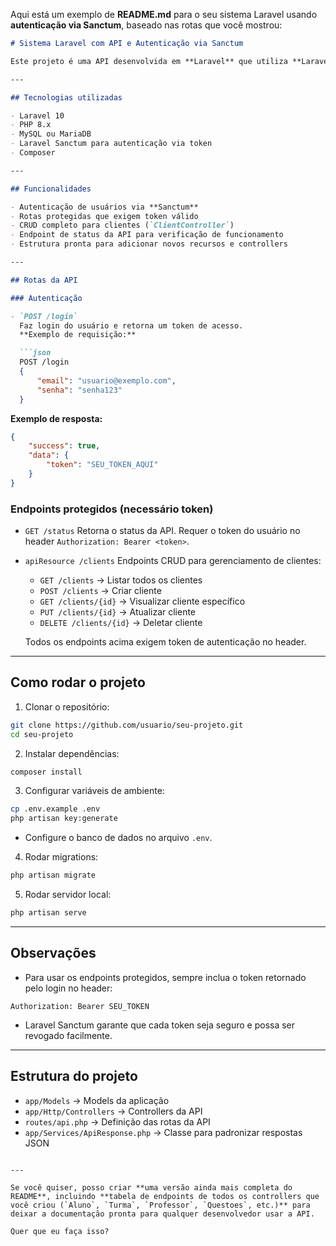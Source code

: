 Aqui está um exemplo de **README.md** para o seu sistema Laravel usando **autenticação via Sanctum**, baseado nas rotas que você mostrou:

````markdown
# Sistema Laravel com API e Autenticação via Sanctum

Este projeto é uma API desenvolvida em **Laravel** que utiliza **Laravel Sanctum** para autenticação de usuários. O sistema inclui gerenciamento de clientes e endpoints protegidos que requerem autenticação via token.

---

## Tecnologias utilizadas

- Laravel 10
- PHP 8.x
- MySQL ou MariaDB
- Laravel Sanctum para autenticação via token
- Composer

---

## Funcionalidades

- Autenticação de usuários via **Sanctum**
- Rotas protegidas que exigem token válido
- CRUD completo para clientes (`ClientController`)
- Endpoint de status da API para verificação de funcionamento
- Estrutura pronta para adicionar novos recursos e controllers

---

## Rotas da API

### Autenticação

- `POST /login`  
  Faz login do usuário e retorna um token de acesso.  
  **Exemplo de requisição:**

  ```json
  POST /login
  {
      "email": "usuario@exemplo.com",
      "senha": "senha123"
  }
````

**Exemplo de resposta:**

```json
{
    "success": true,
    "data": {
        "token": "SEU_TOKEN_AQUI"
    }
}
```

### Endpoints protegidos (necessário token)

* `GET /status`
  Retorna o status da API.
  Requer o token do usuário no header `Authorization: Bearer <token>`.

* `apiResource /clients`
  Endpoints CRUD para gerenciamento de clientes:

  * `GET /clients` → Listar todos os clientes
  * `POST /clients` → Criar cliente
  * `GET /clients/{id}` → Visualizar cliente específico
  * `PUT /clients/{id}` → Atualizar cliente
  * `DELETE /clients/{id}` → Deletar cliente

  Todos os endpoints acima exigem token de autenticação no header.

---

## Como rodar o projeto

1. Clonar o repositório:

```bash
git clone https://github.com/usuario/seu-projeto.git
cd seu-projeto
```

2. Instalar dependências:

```bash
composer install
```

3. Configurar variáveis de ambiente:

```bash
cp .env.example .env
php artisan key:generate
```

* Configure o banco de dados no arquivo `.env`.

4. Rodar migrations:

```bash
php artisan migrate
```

5. Rodar servidor local:

```bash
php artisan serve
```

---

## Observações

* Para usar os endpoints protegidos, sempre inclua o token retornado pelo login no header:

```
Authorization: Bearer SEU_TOKEN
```

* Laravel Sanctum garante que cada token seja seguro e possa ser revogado facilmente.

---

## Estrutura do projeto

* `app/Models` → Models da aplicação
* `app/Http/Controllers` → Controllers da API
* `routes/api.php` → Definição das rotas da API
* `app/Services/ApiResponse.php` → Classe para padronizar respostas JSON

```

---

Se você quiser, posso criar **uma versão ainda mais completa do README**, incluindo **tabela de endpoints de todos os controllers que você criou (`Aluno`, `Turma`, `Professor`, `Questoes`, etc.)** para deixar a documentação pronta para qualquer desenvolvedor usar a API.  

Quer que eu faça isso?
```
